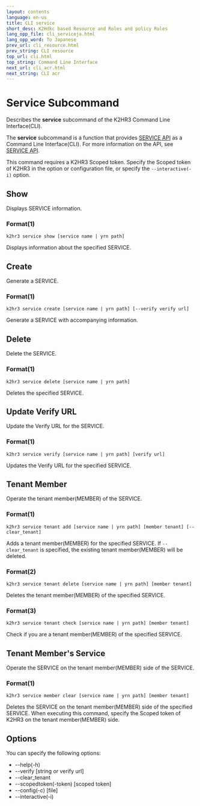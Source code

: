 ```yaml
---
layout: contents
language: en-us
title: CLI service
short_desc: K2Hdkc based Resource and Roles and policy Rules
lang_opp_file: cli_serviceja.html
lang_opp_word: To Japanese
prev_url: cli_resource.html
prev_string: CLI resource
top_url: cli.html
top_string: Command Line Interface
next_url: cli_acr.html
next_string: CLI acr
---
```


# Service Subcommand
Describes the **service** subcommand of the K2HR3 Command Line Interface(CLI).

The **service** subcommand is a function that provides [SERVICE API](api_service.html) as a Command Line Interface(CLI).
For more information on the API, see [SERVICE API](api_service.html).

This command requires a K2HR3 Scoped token. Specify the Scoped token of K2HR3 in the option or configuration file, or specify the `--interactive(-i)` option.

## Show
Displays SERVICE information.

### Format(1)
```
k2hr3 service show [service name | yrn path]
```
Displays information about the specified SERVICE.

## Create
Generate a SERVICE.

### Format(1)
```
k2hr3 service create [service name | yrn path] [--verify verify url]
```
Generate a SERVICE with accompanying information.

## Delete
Delete the SERVICE.

### Format(1)
```
k2hr3 service delete [service name | yrn path]
```
Deletes the specified SERVICE.

## Update Verify URL
Update the Verify URL for the SERVICE.

### Format(1)
```
k2hr3 service verify [service name | yrn path] [verify url]
```
Updates the Verify URL for the specified SERVICE.

## Tenant Member
Operate the tenant member(MEMBER) of the SERVICE.

### Format(1)
```
k2hr3 service tenant add [service name | yrn path] [member tenant] [--clear_tenant]
```
Adds a tenant member(MEMBER) for the specified SERVICE.
If `--clear_tenant` is specified, the existing tenant member(MEMBER) will be deleted.

### Format(2)
```
k2hr3 service tenant delete [service name | yrn path] [member tenant]
```
Deletes the tenant member(MEMBER) of the specified SERVICE.

### Format(3)
```
k2hr3 service tenant check [service name | yrn path] [member tenant]
```
Check if you are a tenant member(MEMBER) of the specified SERVICE.

## Tenant Member's Service
Operate the SERVICE on the tenant member(MEMBER) side of the SERVICE.

### Format(1)
```
k2hr3 service member clear [service name | yrn path] [member tenant]
```
Deletes the SERVICE on the tenant member(MEMBER) side of the specified SERVICE.
When executing this command, specify the Scoped token of K2HR3 on the tenant member(MEMBER) side.

## Options
You can specify the following options:
- -\-help(-h)
- -\-verify [string or verify url]
- -\-clear_tenant
- -\-scopedtoken(-token) [scoped token]
- -\-config(-c) [file]
- -\-interactive(-i)
